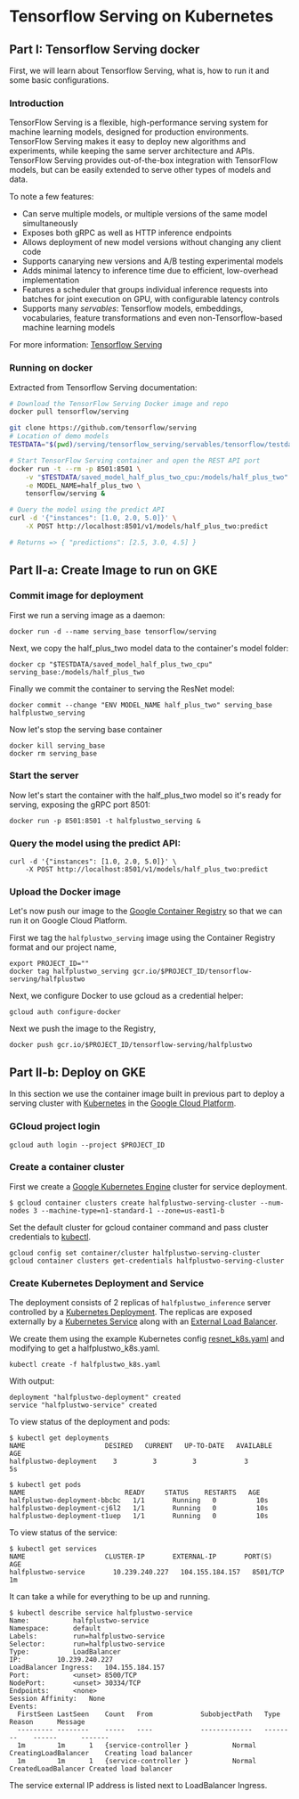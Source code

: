 # Tensorflow Serving on Kubernetes

## Part I: Tensorflow Serving docker

First, we will learn about Tensorflow Serving, what is, how to run it and some basic configurations.

### Introduction    

TensorFlow Serving is a flexible, high-performance serving system for machine learning models, designed for production environments. TensorFlow Serving makes it easy to deploy new algorithms and experiments, while keeping the same server architecture and APIs. TensorFlow Serving provides out-of-the-box integration with TensorFlow models, but can be easily extended to serve other types of models and data.

To note a few features:

-   Can serve multiple models, or multiple versions of the same model
    simultaneously
-   Exposes both gRPC as well as HTTP inference endpoints
-   Allows deployment of new model versions without changing any client code
-   Supports canarying new versions and A/B testing experimental models
-   Adds minimal latency to inference time due to efficient, low-overhead
    implementation
-   Features a scheduler that groups individual inference requests into batches
    for joint execution on GPU, with configurable latency controls
-   Supports many *servables*: Tensorflow models, embeddings, vocabularies,
    feature transformations and even non-Tensorflow-based machine learning
    models


For more information: [Tensorflow Serving](https://github.com/tensorflow/serving)

### Running on docker 

Extracted from Tensorflow Serving documentation:

```bash
# Download the TensorFlow Serving Docker image and repo
docker pull tensorflow/serving

git clone https://github.com/tensorflow/serving
# Location of demo models
TESTDATA="$(pwd)/serving/tensorflow_serving/servables/tensorflow/testdata"

# Start TensorFlow Serving container and open the REST API port
docker run -t --rm -p 8501:8501 \
    -v "$TESTDATA/saved_model_half_plus_two_cpu:/models/half_plus_two" \
    -e MODEL_NAME=half_plus_two \
    tensorflow/serving &

# Query the model using the predict API
curl -d '{"instances": [1.0, 2.0, 5.0]}' \
    -X POST http://localhost:8501/v1/models/half_plus_two:predict

# Returns => { "predictions": [2.5, 3.0, 4.5] }
```

## Part II-a: Create Image to run on GKE

### Commit image for deployment

First we run a serving image as a daemon:

```shell
docker run -d --name serving_base tensorflow/serving
```

Next, we copy the half_plus_two model data to the container's model folder:

```shell
docker cp "$TESTDATA/saved_model_half_plus_two_cpu"  serving_base:/models/half_plus_two
```

Finally we commit the container to serving the ResNet model:

```shell
docker commit --change "ENV MODEL_NAME half_plus_two" serving_base halfplustwo_serving
```

Now let's stop the serving base container

```shell
docker kill serving_base
docker rm serving_base
```

### Start the server

Now let's start the container with the half_plus_two model so it's ready for serving,
exposing the gRPC port 8501:

```shell
docker run -p 8501:8501 -t halfplustwo_serving &
```

### Query the model using the predict API:
```
curl -d '{"instances": [1.0, 2.0, 5.0]}' \
    -X POST http://localhost:8501/v1/models/half_plus_two:predict
```

### Upload the Docker image

Let's now push our image to the
[Google Container Registry](https://cloud.google.com/container-registry/docs/)
so that we can run it on Google Cloud Platform.

First we tag the `halfplustwo_serving` image using the Container Registry
format and our project name,

```shell
export PROJECT_ID=""
docker tag halfplustwo_serving gcr.io/$PROJECT_ID/tensorflow-serving/halfplustwo
```

Next, we configure Docker to use gcloud as a credential helper:

```shell
gcloud auth configure-docker
```

Next we push the image to the Registry,

```shell
docker push gcr.io/$PROJECT_ID/tensorflow-serving/halfplustwo
```

## Part II-b: Deploy on GKE

In this section we use the container image built in previous part to deploy a serving
cluster with [Kubernetes](http://kubernetes.io) in the
[Google Cloud Platform](http://cloud.google.com).


### GCloud project login

```shell
gcloud auth login --project $PROJECT_ID
```

### Create a container cluster

First we create a
[Google Kubernetes Engine](https://cloud.google.com/container-engine/) cluster
for service deployment.

```shell
$ gcloud container clusters create halfplustwo-serving-cluster --num-nodes 3 --machine-type=n1-standard-1 --zone=us-east1-b
```


Set the default cluster for gcloud container command and pass cluster
credentials to [kubectl](http://kubernetes.io/docs/user-guide/kubectl-overview/).

```shell
gcloud config set container/cluster halfplustwo-serving-cluster
gcloud container clusters get-credentials halfplustwo-serving-cluster
```

### Create Kubernetes Deployment and Service

The deployment consists of 2 replicas of `halfplustwo_inference` server controlled by
a [Kubernetes Deployment](http://kubernetes.io/docs/user-guide/deployments/).
The replicas are exposed externally by a
[Kubernetes Service](http://kubernetes.io/docs/user-guide/services/) along with
an
[External Load Balancer](http://kubernetes.io/docs/user-guide/load-balancer/).

We create them using the example Kubernetes config
[resnet_k8s.yaml](https://github.com/tensorflow/serving/tree/master/tensorflow_serving/example/resnet_k8s.yaml) and modifying to get a halfplustwo_k8s.yaml.

```shell
kubectl create -f halfplustwo_k8s.yaml
```

With output:

```console
deployment "halfplustwo-deployment" created
service "halfplustwo-service" created
```

To view status of the deployment and pods:

```console
$ kubectl get deployments
NAME                    DESIRED   CURRENT   UP-TO-DATE   AVAILABLE   AGE
halfplustwo-deployment    3         3         3            3           5s
```

```console
$ kubectl get pods
NAME                         READY     STATUS    RESTARTS   AGE
halfplustwo-deployment-bbcbc   1/1       Running   0          10s
halfplustwo-deployment-cj6l2   1/1       Running   0          10s
halfplustwo-deployment-t1uep   1/1       Running   0          10s
```

To view status of the service:

```console
$ kubectl get services
NAME                    CLUSTER-IP       EXTERNAL-IP       PORT(S)     AGE
halfplustwo-service       10.239.240.227   104.155.184.157   8501/TCP    1m
```

It can take a while for everything to be up and running.

```console
$ kubectl describe service halfplustwo-service
Name:           halfplustwo-service
Namespace:      default
Labels:         run=halfplustwo-service
Selector:       run=halfplustwo-service
Type:           LoadBalancer
IP:         10.239.240.227
LoadBalancer Ingress:   104.155.184.157
Port:           <unset> 8500/TCP
NodePort:       <unset> 30334/TCP
Endpoints:      <none>
Session Affinity:   None
Events:
  FirstSeen LastSeen    Count   From            SubobjectPath   Type        Reason      Message
  --------- --------    -----   ----            -------------   --------    ------      -------
  1m        1m      1   {service-controller }           Normal      CreatingLoadBalancer    Creating load balancer
  1m        1m      1   {service-controller }           Normal      CreatedLoadBalancer Created load balancer
```

The service external IP address is listed next to LoadBalancer Ingress.
